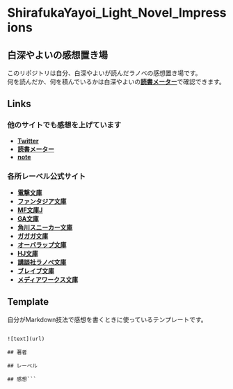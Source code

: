 # ShirafukaYayoi_Light_Novel_Impressions

## 白深やよいの感想置き場

このリポジトリは自分、白深やよいが読んだラノベの感想置き場です。  
何を読んだか、何を積んでいるかは白深やよいの[**読書メーター**](https://bookmeter.com/users/1291485)で確認できます。

## Links

### 他のサイトでも感想を上げています

- [**Twitter**](https://x.com/shirafuka_yayoi)
- [**読書メーター**](https://bookmeter.com/users/1291485)
- [**note**](https://note.com/shirafuka_yayoi)

### 各所レーベル公式サイト

- [**電撃文庫**](https://dengekibunko.jp)
- [**ファンタジア文庫**](https://fantasiabunko.jp)
- [**MF文庫J**](https://mfbunkoj.jp)
- [**GA文庫**](https://ga.sbcr.jp)
- [**角川スニーカー文庫**](https://sneakerbunko.jp)
- [**ガガガ文庫**](https://gagagabunko.jp)
- [**オーバラップ文庫**](https://over-lap.co.jp/lnv/)
- [**HJ文庫**](https://firecross.jp/hjbunko)
- [**講談社ラノベ文庫**](https://lanove.kodansha.co.jp/index.html)
- [**ブレイブ文庫**](https://hifumi.co.jp/bravenovel/)
- [**メディアワークス文庫**](https://mwbunko.com)

## Template

自分がMarkdown技法で感想を書くときに使っているテンプレートです。

```# タイトル

![text](url)

## 著者

## レーベル

## 感想```
